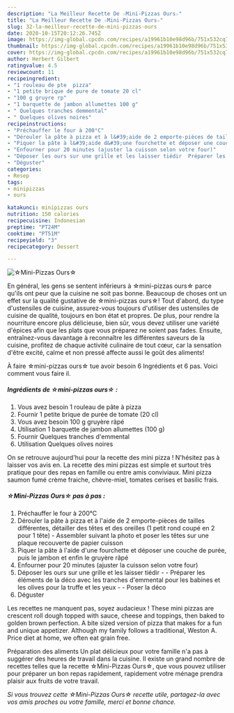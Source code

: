 ```yaml
---
description: "La Meilleur Recette De ☆Mini-Pizzas Ours☆"
title: "La Meilleur Recette De ☆Mini-Pizzas Ours☆"
slug: 32-la-meilleur-recette-de-mini-pizzas-ours
date: 2020-10-15T20:12:26.745Z
image: https://img-global.cpcdn.com/recipes/a19961b10e98d96b/751x532cq70/☆mini-pizzas-ours☆-photo-principale-de-la-recette.jpg
thumbnail: https://img-global.cpcdn.com/recipes/a19961b10e98d96b/751x532cq70/☆mini-pizzas-ours☆-photo-principale-de-la-recette.jpg
cover: https://img-global.cpcdn.com/recipes/a19961b10e98d96b/751x532cq70/☆mini-pizzas-ours☆-photo-principale-de-la-recette.jpg
author: Herbert Gilbert
ratingvalue: 4.5
reviewcount: 11
recipeingredient:
- "1 rouleau de pte  pizza"
- "1 petite brique de pure de tomate 20 cl"
- "100 g gruyre rp"
- "1 barquette de jambon allumettes 100 g"
- " Quelques tranches demmental"
- " Quelques olives noires"
recipeinstructions:
- "Préchauffer le four à 200°C"
- "Dérouler la pâte à pizza et à l&#39;aide de 2 emporte-pièces de tailles différentes, détailler des têtes et des oreilles (1 petit rond coupé en 2 pour 1 tête) Assembler suivant la photo et poser les têtes sur une plaque recouverte de papier cuisson"
- "Piquer la pâte à l&#39;aide d&#39;une fourchette et déposer une couche de purée, puis le jambon et enfin le gruyère râpé"
- "Enfourner pour 20 minutes (ajuster la cuisson selon votre four)"
- "Déposer les ours sur une grille et les laisser tiédir  Préparer les éléments de la déco avec les tranches d&#39;emmental pour les babines et les olives pour la truffe et les yeux  Poser la déco"
- "Déguster"
categories:
- Resep
tags:
- minipizzas
- ours

katakunci: minipizzas ours 
nutrition: 150 calories
recipecuisine: Indonesian
preptime: "PT24M"
cooktime: "PT51M"
recipeyield: "3"
recipecategory: Dessert

---
```



![☆Mini-Pizzas Ours☆](https://img-global.cpcdn.com/recipes/a19961b10e98d96b/751x532cq70/☆mini-pizzas-ours☆-photo-principale-de-la-recette.jpg)

En général, les gens se sentent inférieurs à ☆mini-pizzas ours☆ parce qu'ils ont peur que la cuisine ne soit pas bonne. Beaucoup de choses ont un effet sur la qualité gustative de ☆mini-pizzas ours☆! Tout d'abord, du type d'ustensiles de cuisine, assurez-vous toujours d'utiliser des ustensiles de cuisine de qualité, toujours en bon état et propres. De plus, pour rendre la nourriture encore plus délicieuse, bien sûr, vous devez utiliser une variété d'épices afin que les plats que vous préparez ne soient pas fades. Ensuite, entraînez-vous davantage à reconnaître les différentes saveurs de la cuisine, profitez de chaque activité culinaire de tout cœur, car la sensation d'être excité, calme et non pressé affecte aussi le goût des aliments!

<!--inarticleads1-->

À faire ☆mini-pizzas ours☆ tue avoir besoin 6 Ingrédients et 6 pas. Voici comment vous faire il.

##### Ingrédients de ☆mini-pizzas ours☆ :

1. Vous avez besoin 1 rouleau de pâte à pizza
1. Fournir 1 petite brique de purée de tomate (20 cl)
1. Vous avez besoin 100 g gruyère râpé
1. Utilisation 1 barquette de jambon allumettes (100 g)
1. Fournir  Quelques tranches d&#39;emmental
1. Utilisation  Quelques olives noires


On se retrouve aujourd&#39;hui pour la recette des mini pizza ! N&#39;hésitez pas à laisser vos avis en. La recette des mini pizzas est simple et surtout très pratique pour des repas en famille ou entre amis conviviaux. Mini pizza saumon fumé crème fraiche, chèvre-miel, tomates cerises et basilic frais. 

<!--inarticleads2-->

##### ☆Mini-Pizzas Ours☆ pas à pas :

1. Préchauffer le four à 200°C
1. Dérouler la pâte à pizza et à l&#39;aide de 2 emporte-pièces de tailles différentes, détailler des têtes et des oreilles (1 petit rond coupé en 2 pour 1 tête) - Assembler suivant la photo et poser les têtes sur une plaque recouverte de papier cuisson
1. Piquer la pâte à l&#39;aide d&#39;une fourchette et déposer une couche de purée, puis le jambon et enfin le gruyère râpé
1. Enfourner pour 20 minutes (ajuster la cuisson selon votre four)
1. Déposer les ours sur une grille et les laisser tiédir -  - Préparer les éléments de la déco avec les tranches d&#39;emmental pour les babines et les olives pour la truffe et les yeux -  - Poser la déco
1. Déguster


Les recettes ne manquent pas, soyez audacieux ! These mini pizzas are crescent roll dough topped with sauce, cheese and toppings, then baked to golden brown perfection. A bite sized version of pizza that makes for a fun and unique appetizer. Although my family follows a traditional, Weston A. Price diet at home, we often eat grain free. 

<!--inarticleads1-->

<p>
Préparation des aliments Un plat délicieux pour votre famille n'a pas à suggérer des heures de travail dans la cuisine. Il existe un grand nombre de recettes telles que la recette ☆Mini-Pizzas Ours☆, que vous pouvez utiliser pour préparer un bon repas rapidement, rapidement votre ménage prendra plaisir aux fruits de votre travail.
</p>

<p>
<i>Si vous trouvez cette ☆Mini-Pizzas Ours☆ recette utile, partagez-la avec vos amis proches ou votre famille, merci et bonne chance.</i>
</p>
